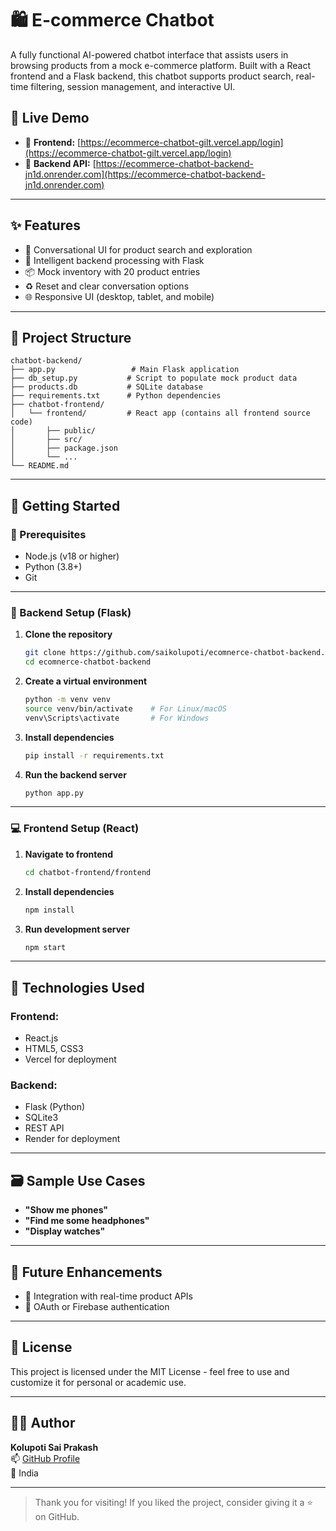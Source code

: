 # 🛍️ E-commerce Chatbot

A fully functional AI-powered chatbot interface that assists users in browsing products from a mock e-commerce platform. Built with a React frontend and a Flask backend, this chatbot supports product search, real-time filtering, session management, and interactive UI.

## 🔗 Live Demo

- 🔹 **Frontend:** [https://ecommerce-chatbot-gilt.vercel.app/login](https://ecommerce-chatbot-gilt.vercel.app/login)
- 🔹 **Backend API:** [https://ecommerce-chatbot-backend-jn1d.onrender.com](https://ecommerce-chatbot-backend-jn1d.onrender.com)

---

## ✨ Features

- 💬 Conversational UI for product search and exploration  
- 🧠 Intelligent backend processing with Flask  
- 📦 Mock inventory with 20 product entries  
- ♻️ Reset and clear conversation options  
- 🌐 Responsive UI (desktop, tablet, and mobile)

---

## 📁 Project Structure

```
chatbot-backend/
├── app.py                 # Main Flask application
├── db_setup.py           # Script to populate mock product data
├── products.db           # SQLite database
├── requirements.txt      # Python dependencies
├── chatbot-frontend/
│   └── frontend/         # React app (contains all frontend source code)
│       ├── public/
│       ├── src/
│       ├── package.json
│       └── ...
└── README.md
```

---

## 🚀 Getting Started

### 🔧 Prerequisites

- Node.js (v18 or higher)
- Python (3.8+)
- Git

---

### 🧪 Backend Setup (Flask)

1. **Clone the repository**  
   ```bash
   git clone https://github.com/saikolupoti/ecomnerce-chatbot-backend.git
   cd ecomnerce-chatbot-backend
   ```

2. **Create a virtual environment**  
   ```bash
   python -m venv venv
   source venv/bin/activate    # For Linux/macOS
   venv\Scripts\activate       # For Windows
   ```

3. **Install dependencies**  
   ```bash
   pip install -r requirements.txt
   ```

4. **Run the backend server**  
   ```bash
   python app.py
   ```

---

### 💻 Frontend Setup (React)

1. **Navigate to frontend**  
   ```bash
   cd chatbot-frontend/frontend
   ```

2. **Install dependencies**  
   ```bash
   npm install
   ```

3. **Run development server**  
   ```bash
   npm start
   ```

---

## 🧠 Technologies Used

### Frontend:
- React.js
- HTML5, CSS3
- Vercel for deployment

### Backend:
- Flask (Python)
- SQLite3
- REST API
- Render for deployment

---

## 🗃️ Sample Use Cases

- **"Show me phones"**  
- **"Find me some headphones"**  
- **"Display watches"**

---

## 📌 Future Enhancements

- 🧾 Integration with real-time product APIs  
- 🔐 OAuth or Firebase authentication

---

## 📄 License

This project is licensed under the MIT License - feel free to use and customize it for personal or academic use.

---

## 🙋‍♂️ Author

**Kolupoti Sai Prakash**  
📫 [GitHub Profile](https://github.com/saikolupoti)  
📍 India

---

> Thank you for visiting! If you liked the project, consider giving it a ⭐️ on GitHub.
